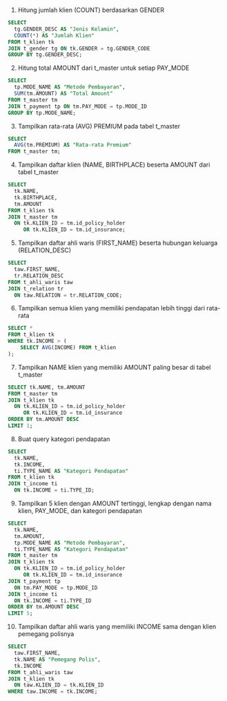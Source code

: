 1. Hitung jumlah klien (COUNT) berdasarkan GENDER

```sql
SELECT
  tg.GENDER_DESC AS "Jenis Kelamin",
  COUNT(*) AS "Jumlah Klien"
FROM t_klien tk
JOIN t_gender tg ON tk.GENDER = tg.GENDER_CODE
GROUP BY tg.GENDER_DESC;
```

2. Hitung total AMOUNT dari t_master untuk setiap PAY_MODE

```sql
SELECT
  tp.MODE_NAME AS "Metode Pembayaran",
  SUM(tm.AMOUNT) AS "Total Amount"
FROM t_master tm
JOIN t_payment tp ON tm.PAY_MODE = tp.MODE_ID
GROUP BY tp.MODE_NAME;
```

3. Tampilkan rata-rata (AVG) PREMIUM pada tabel t_master

```sql
SELECT
  AVG(tm.PREMIUM) AS "Rata-rata Premium"
FROM t_master tm;
```

4. Tampilkan daftar klien (NAME, BIRTHPLACE) beserta AMOUNT dari tabel t_master

```sql
SELECT
  tk.NAME,
  tk.BIRTHPLACE,
  tm.AMOUNT
FROM t_klien tk
JOIN t_master tm
  ON tk.KLIEN_ID = tm.id_policy_holder
     OR tk.KLIEN_ID = tm.id_insurance;
```

5. Tampilkan daftar ahli waris (FIRST_NAME) beserta hubungan keluarga (RELATION_DESC)

```sql
SELECT
  taw.FIRST_NAME,
  tr.RELATION_DESC
FROM t_ahli_waris taw
JOIN t_relation tr
  ON taw.RELATION = tr.RELATION_CODE;
```

6. Tampilkan semua klien yang memiliki pendapatan lebih tinggi dari rata-rata

```sql
SELECT *
FROM t_klien tk
WHERE tk.INCOME > (
    SELECT AVG(INCOME) FROM t_klien
);
```

7. Tampilkan NAME klien yang memiliki AMOUNT paling besar di tabel t_master

```sql
SELECT tk.NAME, tm.AMOUNT
FROM t_master tm
JOIN t_klien tk
  ON tk.KLIEN_ID = tm.id_policy_holder
     OR tk.KLIEN_ID = tm.id_insurance
ORDER BY tm.AMOUNT DESC
LIMIT 1;
```

8. Buat query kategori pendapatan

```sql
SELECT
  tk.NAME,
  tk.INCOME,
  ti.TYPE_NAME AS "Kategori Pendapatan"
FROM t_klien tk
JOIN t_income ti
  ON tk.INCOME = ti.TYPE_ID;
```

9. Tampilkan 5 klien dengan AMOUNT tertinggi, lengkap dengan nama klien, PAY_MODE, dan kategori pendapatan

```sql
SELECT
  tk.NAME,
  tm.AMOUNT,
  tp.MODE_NAME AS "Metode Pembayaran",
  ti.TYPE_NAME AS "Kategori Pendapatan"
FROM t_master tm
JOIN t_klien tk
  ON tk.KLIEN_ID = tm.id_policy_holder
     OR tk.KLIEN_ID = tm.id_insurance
JOIN t_payment tp
  ON tm.PAY_MODE = tp.MODE_ID
JOIN t_income ti
  ON tk.INCOME = ti.TYPE_ID
ORDER BY tm.AMOUNT DESC
LIMIT 5;
```

10. Tampilkan daftar ahli waris yang memiliki INCOME sama dengan klien pemegang polisnya

```sql
SELECT
  taw.FIRST_NAME,
  tk.NAME AS "Pemegang Polis",
  tk.INCOME
FROM t_ahli_waris taw
JOIN t_klien tk
  ON taw.KLIEN_ID = tk.KLIEN_ID
WHERE taw.INCOME = tk.INCOME;
```

